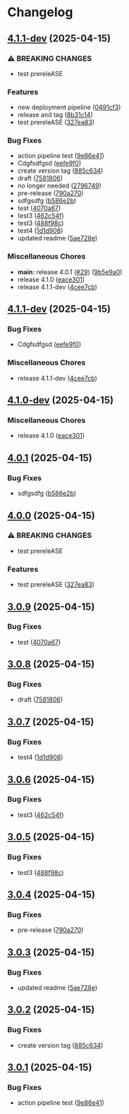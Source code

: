 # Changelog

## [4.1.1-dev](https://github.com/fsdh-pfds/datahub-docs/compare/v4.1.1-dev...v4.1.1-dev) (2025-04-15)


### ⚠ BREAKING CHANGES

* test prereleASE

### Features

* new deployment pipeline ([0491cf3](https://github.com/fsdh-pfds/datahub-docs/commit/0491cf3aa1f21b8d12d502fa6c5abe0ae2837dbe))
* release and tag ([8b31c14](https://github.com/fsdh-pfds/datahub-docs/commit/8b31c14a91e7995c78e092f95a30d7c8976a2611))
* test prereleASE ([327ea83](https://github.com/fsdh-pfds/datahub-docs/commit/327ea833f620e613e40283f89a843bd1e6c56919))


### Bug Fixes

* action pipeline test ([9e86e41](https://github.com/fsdh-pfds/datahub-docs/commit/9e86e41fa6baacdb55a862c81eb4e63f701de488))
* Cdgfsdfgsd ([eefe9f0](https://github.com/fsdh-pfds/datahub-docs/commit/eefe9f00d114c64335e2d808d533ad4f318027c4))
* create version tag ([885c634](https://github.com/fsdh-pfds/datahub-docs/commit/885c6345ff5463ee9bcab90c2b94824508aabaed))
* draft ([7581806](https://github.com/fsdh-pfds/datahub-docs/commit/7581806bb246846b4543ff21e5650585841ba8ec))
* no longer needed ([2796749](https://github.com/fsdh-pfds/datahub-docs/commit/27967493e9df108aabb7f30e72e4c1fa322330f1))
* pre-release ([790a270](https://github.com/fsdh-pfds/datahub-docs/commit/790a270374c1f0fb45dfd6c8f6c5436309df8149))
* sdfgsdfg ([b586e2b](https://github.com/fsdh-pfds/datahub-docs/commit/b586e2b611a4ddd03b5a6e43fb51bd401bd623b5))
* test ([4070a67](https://github.com/fsdh-pfds/datahub-docs/commit/4070a6764db38bc11a9bcfe87ae2461e50579032))
* test3 ([462c54f](https://github.com/fsdh-pfds/datahub-docs/commit/462c54f9049b5edb67a3ca4ba3049828b0496558))
* test3 ([488f98c](https://github.com/fsdh-pfds/datahub-docs/commit/488f98c6ca7fc36ca66952271f1b02ec170cd7f9))
* test4 ([1d1d908](https://github.com/fsdh-pfds/datahub-docs/commit/1d1d9080e0596b713ba99074b9d3ec4d1295a0f1))
* updated readme ([5ae728e](https://github.com/fsdh-pfds/datahub-docs/commit/5ae728e3f2422fd1b4d01797147cb30469dc872c))


### Miscellaneous Chores

* **main:** release 4.0.1 ([#29](https://github.com/fsdh-pfds/datahub-docs/issues/29)) ([9b5e9a0](https://github.com/fsdh-pfds/datahub-docs/commit/9b5e9a0010855212859713471a02e8369665aaa0))
* release 4.1.0 ([eace301](https://github.com/fsdh-pfds/datahub-docs/commit/eace301a9d3ca205bbdb1b696f13cbfcc4573964))
* release 4.1.1-dev ([4cee7cb](https://github.com/fsdh-pfds/datahub-docs/commit/4cee7cb64c02e49cc39c6116f862e25dea5d8604))

## [4.1.1-dev](https://github.com/fsdh-pfds/datahub-docs/compare/v4.1.0-dev...v4.1.1-dev) (2025-04-15)


### Bug Fixes

* Cdgfsdfgsd ([eefe9f0](https://github.com/fsdh-pfds/datahub-docs/commit/eefe9f00d114c64335e2d808d533ad4f318027c4))


### Miscellaneous Chores

* release 4.1.1-dev ([4cee7cb](https://github.com/fsdh-pfds/datahub-docs/commit/4cee7cb64c02e49cc39c6116f862e25dea5d8604))

## [4.1.0-dev](https://github.com/fsdh-pfds/datahub-docs/compare/v4.0.1...v4.1.0-dev) (2025-04-15)


### Miscellaneous Chores

* release 4.1.0 ([eace301](https://github.com/fsdh-pfds/datahub-docs/commit/eace301a9d3ca205bbdb1b696f13cbfcc4573964))

## [4.0.1](https://github.com/fsdh-pfds/datahub-docs/compare/v4.0.0...v4.0.1) (2025-04-15)


### Bug Fixes

* sdfgsdfg ([b586e2b](https://github.com/fsdh-pfds/datahub-docs/commit/b586e2b611a4ddd03b5a6e43fb51bd401bd623b5))

## [4.0.0](https://github.com/fsdh-pfds/datahub-docs/compare/v3.0.9...v4.0.0) (2025-04-15)


### ⚠ BREAKING CHANGES

* test prereleASE

### Features

* test prereleASE ([327ea83](https://github.com/fsdh-pfds/datahub-docs/commit/327ea833f620e613e40283f89a843bd1e6c56919))

## [3.0.9](https://github.com/fsdh-pfds/datahub-docs/compare/v3.0.8...v3.0.9) (2025-04-15)


### Bug Fixes

* test ([4070a67](https://github.com/fsdh-pfds/datahub-docs/commit/4070a6764db38bc11a9bcfe87ae2461e50579032))

## [3.0.8](https://github.com/fsdh-pfds/datahub-docs/compare/v3.0.7...v3.0.8) (2025-04-15)


### Bug Fixes

* draft ([7581806](https://github.com/fsdh-pfds/datahub-docs/commit/7581806bb246846b4543ff21e5650585841ba8ec))

## [3.0.7](https://github.com/fsdh-pfds/datahub-docs/compare/v3.0.6...v3.0.7) (2025-04-15)


### Bug Fixes

* test4 ([1d1d908](https://github.com/fsdh-pfds/datahub-docs/commit/1d1d9080e0596b713ba99074b9d3ec4d1295a0f1))

## [3.0.6](https://github.com/fsdh-pfds/datahub-docs/compare/v3.0.5...v3.0.6) (2025-04-15)


### Bug Fixes

* test3 ([462c54f](https://github.com/fsdh-pfds/datahub-docs/commit/462c54f9049b5edb67a3ca4ba3049828b0496558))

## [3.0.5](https://github.com/fsdh-pfds/datahub-docs/compare/v3.0.4...v3.0.5) (2025-04-15)


### Bug Fixes

* test3 ([488f98c](https://github.com/fsdh-pfds/datahub-docs/commit/488f98c6ca7fc36ca66952271f1b02ec170cd7f9))

## [3.0.4](https://github.com/fsdh-pfds/datahub-docs/compare/v3.0.3...v3.0.4) (2025-04-15)


### Bug Fixes

* pre-release ([790a270](https://github.com/fsdh-pfds/datahub-docs/commit/790a270374c1f0fb45dfd6c8f6c5436309df8149))

## [3.0.3](https://github.com/fsdh-pfds/datahub-docs/compare/v3.0.2...v3.0.3) (2025-04-15)


### Bug Fixes

* updated readme ([5ae728e](https://github.com/fsdh-pfds/datahub-docs/commit/5ae728e3f2422fd1b4d01797147cb30469dc872c))

## [3.0.2](https://github.com/fsdh-pfds/datahub-docs/compare/v3.0.1...v3.0.2) (2025-04-15)


### Bug Fixes

* create version tag ([885c634](https://github.com/fsdh-pfds/datahub-docs/commit/885c6345ff5463ee9bcab90c2b94824508aabaed))

## [3.0.1](https://github.com/fsdh-pfds/datahub-docs/compare/v3.0.0...v3.0.1) (2025-04-15)


### Bug Fixes

* action pipeline test ([9e86e41](https://github.com/fsdh-pfds/datahub-docs/commit/9e86e41fa6baacdb55a862c81eb4e63f701de488))
